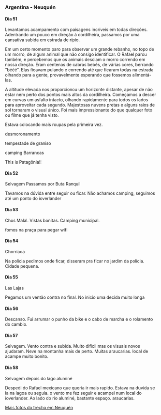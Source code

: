 ### Argentina - Neuquén

#### Dia 51

Levantamos acampamento com paisagens incríveis em todas direções.
Adentrando um pouco em direção à cordilheira, passamos por uma cansativa subida em estrada de rípio.

Em um certo momento paro para observar um grande rebanho, no topo de um morro, de algum animal que não consigo identificar.
O Rafael parou também, e percebemos que os animais desciam o morro correndo em nossa direção.
Eram centenas de cabras bebês, de várias cores, berrando "bééé".
Elas ficavam pulando e correndo até que ficaram todas na estrada olhando para a gente, provavelmente esperando que fossemos alimentá-las.

A altitude elevada nos proporcionou um horizonte distante, apesar de não estar nem perto dos pontos mais altos da cordilheira.
Começamos a descer em curvas um asfalto intacto, olhando rapidamente para todos os lados para aproveitar cada segundo.
Majestosas nuvens pretas e alguns raios de sol tornaram o visual único.
Foi mais impressionante do que qualquer foto ou filme que já tenha visto.

Estava colocando mais roupas pela primeira vez.

desmoronamento



tempestade de graniso

camping Barrancas

This is Patagônia!!



<!-- 

Rafael -- já não se impressionava muito, maturidade

ingles melhor q espanhol

comparar equipamento. toco, freio de mão, fogareiro multicombustivel

falar do ritmo de pedalada

-->



#### Dia 52

Selvagem
Passamos por Buta Ranquil

Tavamos na dúvida entre seguir ou ficar. Não achamos camping, seguimos até um ponto do ioverlander

#### Dia 53

Chos Malal. Vistas bonitas. Camping municipal.

fomos na praça para pegar wifi

#### Dia 54

Chorriaca

Na policia pedimos onde ficar, disseram pra ficar no jardim da policia. Cidade pequena.

#### Dia 55

Las Lajas

Pegamos um ventão contra no final. No inicio uma decida muito longa

#### Dia 56

Descanso. Fui arrumar o punho da bike e o cabo de marcha e o rolamento do cambio.

#### Dia 57

Selvagem. Vento contra e subida. Muito dificil mas os visuais novos ajudaram. Neve na montanha mais de perto. Muitas araucarias. local de acampe muito bonito.

#### Dia 58

Selvagem depois do lago aluminé

Despedi do Rafael mexicano que queria ir mais rapido. Estava na duvida se ia na lagoa ou seguia. o vento me fez seguir e acampei num local do ioverlander. Ao lado do rio aluminé, bastante espaço. araucarias.



[Mais fotos do trecho em Neuquén](https://photos.app.goo.gl/s9jRi59zQtJuw4Pk2)